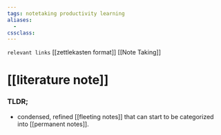```yaml
---
tags: notetaking productivity learning
aliases: 
  - 
cssclass: 
---
```

`relevant links` [[zettlekasten format]] [[Note Taking]]

 # [[literature note]]

### TLDR; 
- condensed, refined [[fleeting notes]] that can start to be categorized into [[permanent notes]].